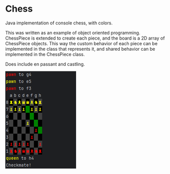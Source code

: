# Chess

Java implementation of console chess, with colors.

This was written as an example of object oriented programming.  ChessPiece is extended to create
each piece, and the board is a 2D array of ChessPiece objects.  This way the custom behavior of each
piece can be implemented in the class that represents it, and shared behavior can be implemented in the
ChessPiece class.

Does include en passant and castling.

![preview](Screenshot%202025-01-09%20152759.png)
